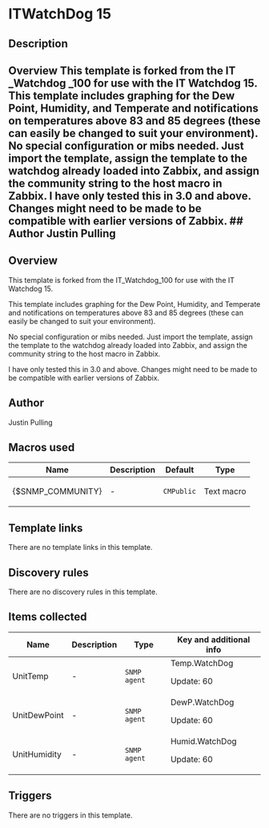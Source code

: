 # ITWatchDog 15

## Description

## Overview This template is forked from the IT _Watchdog _100 for use with the IT Watchdog 15. This template includes graphing for the Dew Point, Humidity, and Temperate and notifications on temperatures above 83 and 85 degrees (these can easily be changed to suit your environment). No special configuration or mibs needed. Just import the template, assign the template to the watchdog already loaded into Zabbix, and assign the community string to the host macro in Zabbix. I have only tested this in 3.0 and above. Changes might need to be made to be compatible with earlier versions of Zabbix. ## Author Justin Pulling 

## Overview

This template is forked from the IT\_Watchdog\_100 for use with the IT Watchdog 15.


 


This template includes graphing for the Dew Point, Humidity, and Temperate and notifications on temperatures above 83 and 85 degrees (these can easily be changed to suit your environment).


 


No special configuration or mibs needed. Just import the template, assign the template to the watchdog already loaded into Zabbix, and assign the community string to the host macro in Zabbix.


 


I have only tested this in 3.0 and above. Changes might need to be made to be compatible with earlier versions of Zabbix.



## Author

Justin Pulling

## Macros used

|Name|Description|Default|Type|
|----|-----------|-------|----|
|{$SNMP_COMMUNITY}|<p>-</p>|`CMPublic`|Text macro|
## Template links

There are no template links in this template.

## Discovery rules

There are no discovery rules in this template.

## Items collected

|Name|Description|Type|Key and additional info|
|----|-----------|----|----|
|UnitTemp|<p>-</p>|`SNMP agent`|Temp.WatchDog<p>Update: 60</p>|
|UnitDewPoint|<p>-</p>|`SNMP agent`|DewP.WatchDog<p>Update: 60</p>|
|UnitHumidity|<p>-</p>|`SNMP agent`|Humid.WatchDog<p>Update: 60</p>|
## Triggers

There are no triggers in this template.


